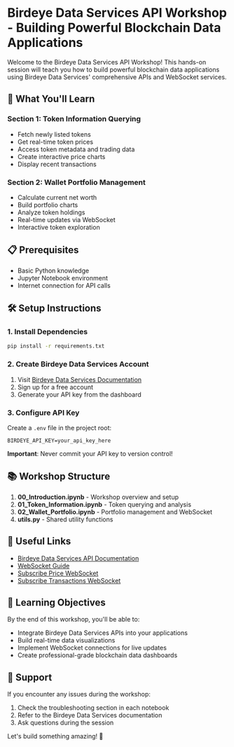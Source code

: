 # Birdeye Data Services API Workshop - Building Powerful Blockchain Data Applications

Welcome to the Birdeye Data Services API Workshop! This hands-on session will teach you how to build powerful blockchain data applications using Birdeye Data Services' comprehensive APIs and WebSocket services.

## 🚀 What You'll Learn

### Section 1: Token Information Querying
- Fetch newly listed tokens
- Get real-time token prices
- Access token metadata and trading data
- Create interactive price charts
- Display recent transactions

### Section 2: Wallet Portfolio Management
- Calculate current net worth
- Build portfolio charts
- Analyze token holdings
- Real-time updates via WebSocket
- Interactive token exploration

## 📋 Prerequisites

- Basic Python knowledge
- Jupyter Notebook environment
- Internet connection for API calls

## 🛠 Setup Instructions

### 1. Install Dependencies

```bash
pip install -r requirements.txt
```

### 2. Create Birdeye Data Services Account

1. Visit [Birdeye Data Services Documentation](https://docs.birdeye.so/docs/bds-getting-started)
2. Sign up for a free account
3. Generate your API key from the dashboard

### 3. Configure API Key

Create a `.env` file in the project root:

```
BIRDEYE_API_KEY=your_api_key_here
```

**Important**: Never commit your API key to version control!

## 📚 Workshop Structure

1. **00_Introduction.ipynb** - Workshop overview and setup
2. **01_Token_Information.ipynb** - Token querying and analysis
3. **02_Wallet_Portfolio.ipynb** - Portfolio management and WebSocket
4. **utils.py** - Shared utility functions

## 🔗 Useful Links

- [Birdeye Data Services API Documentation](https://docs.birdeye.so/reference/get-defi-price)
- [WebSocket Guide](https://docs.birdeye.so/docs/websocket)
- [Subscribe Price WebSocket](https://docs.birdeye.so/docs/subscribe-price)
- [Subscribe Transactions WebSocket](https://docs.birdeye.so/docs/subscribe_txs)

## 🎯 Learning Objectives

By the end of this workshop, you'll be able to:
- Integrate Birdeye Data Services APIs into your applications
- Build real-time data visualizations
- Implement WebSocket connections for live updates
- Create professional-grade blockchain data dashboards

## 🤝 Support

If you encounter any issues during the workshop:
1. Check the troubleshooting section in each notebook
2. Refer to the Birdeye Data Services documentation
3. Ask questions during the session

Let's build something amazing! 🚀
